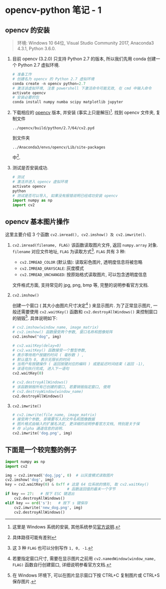 # opencv-python 笔记 - 1

## opencv 的安装

> 环境: Windows 10 64位, Visual Studio Community 2017, Anaconda3 4.3.1, Python 3.6.0.

1. 目前 opencv (3.2.0) 只支持 Python 2.7 的版本, 所以我们先用 conda 创建一个 Python 2.7 虚拟环境.
    ``` python
    # 准备工作
    # 创建名为 opencv 的 Python 2.7 虚拟环境
    conda create -n opencv python=2.7
    # 激活该虚拟环境, 注意 powershell 下激活命令可能无效, 在 cmd 中输入命令
    activate opencv
    # 安装必要的包
    conda install numpy numba scipy matplotlib jupyter
    ```

1. 下载相应的 [opencv][id_win] 版本, 并安装 (事实上只是解压)[^1]. 找到 opencv 文件夹, 复制文件

    `../opencv/build/python/2.7/64/cv2.pyd`

    到文件夹

    `../Anaconda3/envs/opencv/Lib/site-packages`

    中[^2].

    [id_win]: https://sourceforge.net/projects/opencvlibrary/files/
    [^1]: 这里是 Windows 系统的安装, 其他系统参见[官方说明][id_other].

    [id_other]: http://docs.opencv.org/3.2.0/da/df6/tutorial_py_table_of_contents_setup.html

    [^2]: 具体路径可能有差别
1. 测试是否安装成功.
    ``` python
    # 测试
    # 激活并进入 opencv 虚拟环境
    activate opencv
    python
    # 测试是否可以导入, 如果没有报错说明已经成功安装 opencv
    import numpy as np
    import cv2
    ```

## opencv 基本图片操作

这里主要介绍 3 个函数 `cv2.imread(), cv2.imshow() 及 cv2.imwrite()`.

1. `cv2.imread(filename, FLAG)`
    该函数读取图片文件, 返回 `numpy.array` 对象. `filename` 对应文件地址, `FLAG` 为读取方式[^3].
    `FLAG` 共有 3 种:
    * `cv2.IMREAD_COLOR` (默认值): 读取彩色图片, 透明度信息将被忽略
    * `cv2.IMREAD_GRAYSCALE`: 灰度模式
    * `cv2.IMREAD_UNCHANGED`: 按原始格式读取图片, 可以包含透明度信息

    文件格式方面, 支持常见的 jpg, png, bmp 等, 完整的说明参看官方文档.

    [^3]: 这 3 种 `FLAG` 也可以分别写作 `1, 0, -1`.
1. `cv2.imshow()`

    创建一个窗口 ( 其大小由图片尺寸决定[^4] ) 来显示图片. 为了正常显示图片, 一般还需要使用 `cv2.waitKey()` 函数和 `cv2.destroyAllWindows()` 来控制窗口的销毁[^5]. 具体说明如下:

    ``` python
    # cv2.imshow(window_name, image_matrix)
    # cv2.imshow() 函数接受两个参数, 窗口名称和图像矩阵
    cv2.imshow("dog", img)

    # cv2.waitKey(delay=0)
    # cv2.waitKey() 函数接受一个整型参数,
    # 表示等待用户按键的时间 ( 毫秒数 ) ,
    # 默认值为 0, 表示无限长的时间
    # 当用户有按键操作 ( 返回按键对应的编码 ) 或是延迟时间结束 (返回 -1),
    # 该语句执行完成, 进入下一语句
    cv2.waitKey(0)

    # cv2.destroyAllWindows()
    # 该函数销毁所有已创建的窗口, 若要销毁指定窗口, 使用
    # cv2.destroyWindow(window_name)
    cv2.destroyAllWindows()
    ```

    [^4]: 若要指定窗口尺寸, 需要在显示图片之前用 `cv2.namedWindow(window_name, FLAG)` 函数自行创建窗口, 详细说明参看官方文档.

    [^5]: 在 Windows 环境下, 可以在图片显示窗口下按 CTRL+C 复制图片或 CTRL+S 保存图片.

1. `cv2.imwrite()`

    ``` python
    # cv2.imwrite(file_name, image_matrix)
    # 接受两个参数, 即需要写入的文件名和图像数据
    # 图片格式由输入的扩展名决定, 更详细的说明参看官方文档, 特别是关于保
    # 存 alpha 通道信息的说明.
    cv2.imwrite('dog.png', img)
    ```

## 下面是一个较完整的例子

``` python
import numpy as np
import cv2

img = cv2.imread('dog.jpg', 0)  # 以灰度模式读取图片
cv2.imshow('dog', img)
key = cv2.waitKey(0) & 0xff # 这是 64 位系统的情形, 取 cv2.waitKey()
                            # 函数返回值的最末一个字节
if key == 27:   # 按下 ESC 键退出
    cv2.destroyAllWindows()
elif key == ord('s'):   # 按下 s 键保存
    cv2.imwrite('new_dog.png', img)
    cv2.destroyAllWindows()
```
